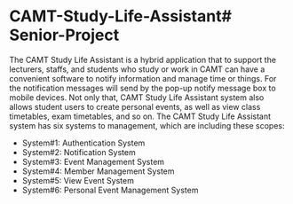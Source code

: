# CAMT-Study-Life-Assistant#   S e n i o r - P r o j e c t 
 
 The CAMT Study Life Assistant is a hybrid application that to support the lecturers, staffs, and students who study or work in CAMT can have a convenient software to notify information and manage time or things. For the notification messages will send by the pop-up notify message box to mobile devices. Not only that, CAMT Study Life Assistant system also allows student users to create personal events, as well as view class timetables, exam timetables, and so on.
The CAMT Study Life Assistant system has six systems to management, which are including these scopes:

* System#1: Authentication System
* System#2: Notification System
* System#3: Event Management System
* System#4: Member Management System
* System#5: View Event System
* System#6: Personal Event Management System
